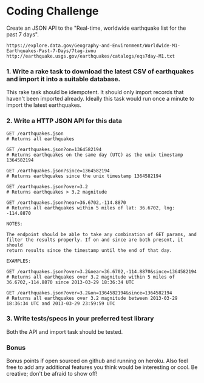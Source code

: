 # Coding Challenge

Create an JSON API to the "Real-time, worldwide earthquake list for the past 7 days".

    https://explore.data.gov/Geography-and-Environment/Worldwide-M1-Earthquakes-Past-7-Days/7tag-iwnu
    http://earthquake.usgs.gov/earthquakes/catalogs/eqs7day-M1.txt


### 1. Write a rake task to download the latest CSV of earthquakes and import it into a suitable database.

This rake task should be idempotent. It should only import records that haven't been imported already. Ideally this task would run
once a minute to import the latest earthquakes.

### 2. Write a HTTP JSON API for this data

    GET /earthquakes.json
    # Returns all earthquakes

    GET /earthquakes.json?on=1364582194
    # Returns earthquakes on the same day (UTC) as the unix timestamp 1364582194

    GET /earthquakes.json?since=1364582194
    # Returns earthquakes since the unix timestamp 1364582194

    GET /earthquakes.json?over=3.2
    # Returns earthquakes > 3.2 magnitude

    GET /earthquakes.json?near=36.6702,-114.8870
    # Returns all earthquakes within 5 miles of lat: 36.6702, lng: -114.8870

    NOTES:
    
    The endpoint should be able to take any combination of GET params, and
    filter the results properly. If on and since are both present, it should
    return results since the timestamp until the end of that day.
    
    EXAMPLES:
    
    GET /earthquakes.json?over=3.2&near=36.6702,-114.8870&since=1364582194
    # Returns all earthquakes over 3.2 magnitude within 5 miles of 36.6702,-114.8870 since 2013-03-29 18:36:34 UTC

    GET /earthquakes.json?over=3.2&on=1364582194&since=1364582194
    # Returns all earthquakes over 3.2 magnitude between 2013-03-29 18:36:34 UTC and 2013-03-29 23:59:59 UTC

### 3. Write tests/specs in your preferred test library

Both the API and import task should be tested.

### Bonus

Bonus points if open sourced on github and running on heroku. Also feel free to
add any additional features you think would be interesting or cool. Be creative; don't
be afraid to show off!